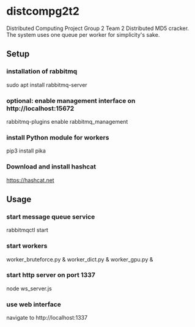 # distcompg2t2
Distributed Computing Project Group 2 Team 2 Distributed MD5 cracker. 
The system uses one queue per worker for  simplicity's sake.

## Setup
### installation of rabbitmq
sudo apt install rabbitmq-server
### optional: enable management interface on http://localhost:15672
rabbitmq-plugins enable rabbitmq_management
### install Python module for workers
pip3 install pika
### Download and install hashcat
https://hashcat.net

## Usage
### start message queue service
rabbitmqctl start
### start workers
worker_bruteforce.py &
worker_dict.py &
worker_gpu.py &
### start http server on port 1337
node ws_server.js
### use web interface
navigate to http://localhost:1337